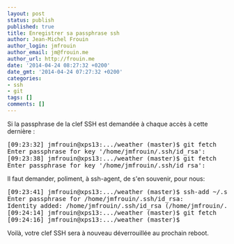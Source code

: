 ```yaml
---
layout: post
status: publish
published: true
title: Enregistrer sa passphrase ssh
author: Jean-Michel Frouin
author_login: jmfrouin
author_email: jm@frouin.me
author_url: http://frouin.me
date: '2014-04-24 08:27:32 +0200'
date_gmt: '2014-04-24 07:27:32 +0200'
categories:
- ssh
- git
tags: []
comments: []
---
```

<p>Si la passphrase de la clef SSH est demandée à chaque accès à cette dernière : </p>
<pre class="brush:shell">
[09:23:32] jmfrouin@xps13:.../weather (master)$ git fetch
Enter passphrase for key '/home/jmfrouin/.ssh/id_rsa': 
[09:23:38] jmfrouin@xps13:.../weather (master)$ git fetch
Enter passphrase for key '/home/jmfrouin/.ssh/id_rsa': 
</pre>
<p>Il faut demander, poliment, à ssh-agent, de s'en souvenir, pour nous: </p>
<pre class="brush:shell">
[09:23:41] jmfrouin@xps13:.../weather (master)$ ssh-add ~/.ssh/id_rsa
Enter passphrase for /home/jmfrouin/.ssh/id_rsa: 
Identity added: /home/jmfrouin/.ssh/id_rsa (/home/jmfrouin/.ssh/id_rsa)
[09:24:14] jmfrouin@xps13:.../weather (master)$ git fetch
[09:24:16] jmfrouin@xps13:.../weather (master)$ 
</pre>
<p>Voilà, votre clef SSH sera à nouveau déverrouillée au prochain reboot.</p>
